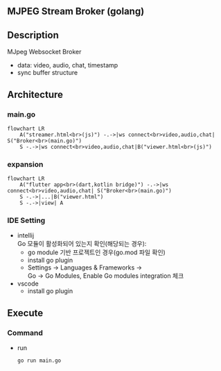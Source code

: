 MJPEG Stream Broker (golang)
---
## Description
MJpeg Websocket Broker
- data: video, audio, chat, timestamp
- sync buffer structure
## Architecture
### main.go
```mermaid
flowchart LR
    A("streamer.html<br>(js)") -.->|ws connect<br>video,audio,chat| S("Broker<br>(main.go)")
    S -.->|ws connect<br>video,audio,chat|B("viewer.html<br>(js)")
```
### expansion
```mermaid
flowchart LR
    A("flutter app<br>(dart,kotlin bridge)") -.->|ws connect<br>video,audio,chat| S("Broker<br>(main.go)")
    S -.->|...|B("viewer.html")
    S -.->|view| A
```
### IDE Setting
* intellij  
  Go 모듈이 활성화되어 있는지 확인(해당되는 경우):
  * go module 기반 프로젝트인 경우(go.mod 파일 확인)
  * install go plugin
  * Settings -> Languages & Frameworks ->    
    Go -> Go Modules, Enable Go modules integration 체크
* vscode
  * install go plugin
## Execute
### Command
* run
  ```bash
  go run main.go
  ```

